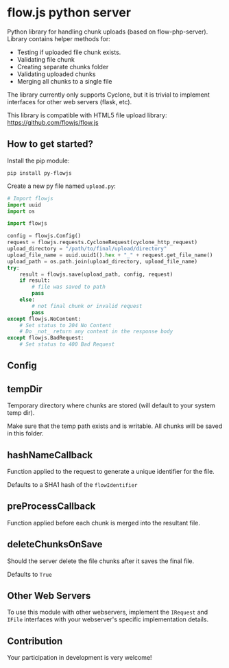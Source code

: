 flow.js python server
=======================

Python library for handling chunk uploads (based on flow-php-server). Library contains helper methods for:
 * Testing if uploaded file chunk exists.
 * Validating file chunk
 * Creating separate chunks folder
 * Validating uploaded chunks
 * Merging all chunks to a single file

The library currently only supports Cyclone, but it is trivial to implement interfaces for other web servers (flask, etc).

This library is compatible with HTML5 file upload library: https://github.com/flowjs/flow.js

How to get started?
--------------
Install the pip module:
```
pip install py-flowjs
```

Create a new py file named `upload.py`:
```python
# Import flowjs
import uuid
import os

import flowjs

config = flowjs.Config()
request = flowjs.requests.CycloneRequest(cyclone_http_request)
upload_directory = "/path/to/final/upload/directory"
upload_file_name = uuid.uuid1().hex + "_" + request.get_file_name()
upload_path = os.path.join(upload_directory, upload_file_name)
try:
    result = flowjs.save(upload_path, config, request)
    if result:
        # file was saved to path
        pass
    else:
        # not final chunk or invalid request
        pass
except flowjs.NoContent:
    # Set status to 204 No Content
    # Do _not_ return any content in the response body
except flowjs.BadRequest:
    # Set status to 400 Bad Request
```

Config
------

## tempDir
Temporary directory where chunks are stored (will default to your system temp dir).

Make sure that the temp path exists and is writable. All chunks will be saved in this folder.


## hashNameCallback
Function applied to the request to generate a unique identifier for the file.

Defaults to a SHA1 hash of the `flowIdentifier`


## preProcessCallback
Function applied before each chunk is merged into the resultant file.


## deleteChunksOnSave
Should the server delete the file chunks after it saves the final file.

Defaults to `True`


Other Web Servers
-----------------

To use this module with other webservers, implement the `IRequest` and `IFile` interfaces with your webserver's specific implementation details.

Contribution
------------

Your participation in development is very welcome!
